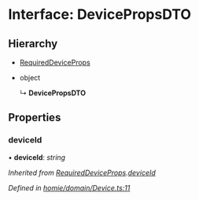 # Interface: DevicePropsDTO

## Hierarchy

* [RequiredDeviceProps](requireddeviceprops.md)

* object

  ↳ **DevicePropsDTO**

## Properties

###  deviceId

• **deviceId**: *string*

*Inherited from [RequiredDeviceProps](requireddeviceprops.md).[deviceId](requireddeviceprops.md#deviceid)*

*Defined in [homie/domain/Device.ts:11](https://github.com/AlejandroHerr/homieiot.ts/blob/1330521/src/homie/domain/Device.ts#L11)*
